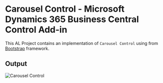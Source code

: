 # Carousel Control - Microsoft Dynamics 365 Business Central Control Add-in

This AL Project contains an implementation of `Carousel Control` using from [Bootstrap](https://getbootstrap.com/) framework.

## Output
![Carousel Control](../media/carousel.gif)
